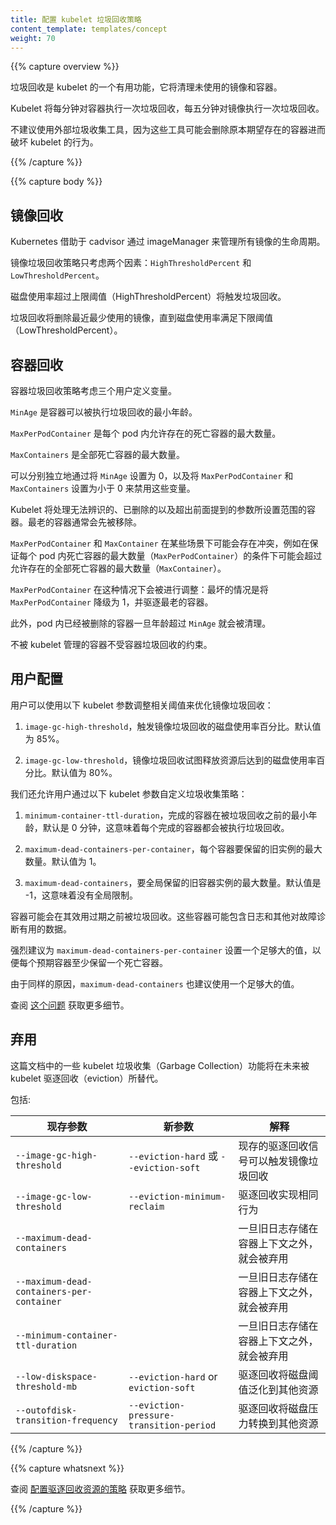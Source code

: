 ```yaml
---
title: 配置 kubelet 垃圾回收策略
content_template: templates/concept
weight: 70
---
```


<!--
---
title: Configuring kubelet Garbage Collection
content_template: templates/concept
weight: 70
---
-->

{{% capture overview %}}

垃圾回收是 kubelet 的一个有用功能，它将清理未使用的镜像和容器。

<!--
Garbage collection is a helpful function of kubelet that will clean up unused images and unused containers. 
-->

Kubelet 将每分钟对容器执行一次垃圾回收，每五分钟对镜像执行一次垃圾回收。

<!--
Kubelet will perform garbage collection for containers every minute and garbage collection for images every five minutes.
-->

不建议使用外部垃圾收集工具，因为这些工具可能会删除原本期望存在的容器进而破坏 kubelet 的行为。

<!--
External garbage collection tools are not recommended as these tools can potentially break the behavior of kubelet by removing containers expected to exist.
-->

{{% /capture %}}


{{% capture body %}}

## 镜像回收

<!--
## Image Collection
-->

Kubernetes 借助于 cadvisor 通过 imageManager 来管理所有镜像的生命周期。

<!--
Kubernetes manages lifecycle of all images through imageManager, with the cooperation
of cadvisor.
-->

镜像垃圾回收策略只考虑两个因素：`HighThresholdPercent` 和 `LowThresholdPercent`。

<!--
The policy for garbage collecting images takes two factors into consideration:
`HighThresholdPercent` and `LowThresholdPercent`.
-->

磁盘使用率超过上限阈值（HighThresholdPercent）将触发垃圾回收。

<!--
Disk usage above the high threshold will trigger garbage collection.
-->

垃圾回收将删除最近最少使用的镜像，直到磁盘使用率满足下限阈值（LowThresholdPercent）。

<!--
The garbage collection will delete least recently used images until the low
threshold has been met.
-->

## 容器回收

<!--
## Container Collection
-->

容器垃圾回收策略考虑三个用户定义变量。

<!--
The policy for garbage collecting containers considers three user-defined variables.
-->

`MinAge` 是容器可以被执行垃圾回收的最小年龄。

<!--
`MinAge` is the minimum age at which a container can be garbage collected.
-->

`MaxPerPodContainer` 是每个 pod 内允许存在的死亡容器的最大数量。

<!--
`MaxPerPodContainer` is the maximum number of dead containers every single
pod (UID, container name) pair is allowed to have.
-->

`MaxContainers` 是全部死亡容器的最大数量。

<!--
`MaxContainers` is the maximum number of total dead containers. 
-->

可以分别独立地通过将 `MinAge` 设置为 0，以及将 `MaxPerPodContainer` 和 `MaxContainers` 设置为小于 0 来禁用这些变量。

<!--
These variables can be individually disabled by setting `MinAge` to zero and setting `MaxPerPodContainer` and `MaxContainers` respectively to less than zero.
-->

Kubelet 将处理无法辨识的、已删除的以及超出前面提到的参数所设置范围的容器。最老的容器通常会先被移除。

<!--
Kubelet will act on containers that are unidentified, deleted, or outside of the boundaries set by the previously mentioned flags. The oldest containers will generally be removed first.
-->

`MaxPerPodContainer` 和 `MaxContainer` 在某些场景下可能会存在冲突，例如在保证每个 pod 内死亡容器的最大数量（`MaxPerPodContainer`）的条件下可能会超过允许存在的全部死亡容器的最大数量（`MaxContainer`）。

<!--
`MaxPerPodContainer` and `MaxContainer` may potentially conflict with each other in situations where retaining the maximum number of containers per pod (`MaxPerPodContainer`) would go outside the allowable range of global dead containers (`MaxContainers`). 
-->

`MaxPerPodContainer` 在这种情况下会被进行调整：最坏的情况是将 `MaxPerPodContainer` 降级为 1，并驱逐最老的容器。

<!--
`MaxPerPodContainer` would be adjusted in this situation: A worst case scenario would be to downgrade `MaxPerPodContainer` to 1 and evict the oldest containers.
-->

此外，pod 内已经被删除的容器一旦年龄超过 `MinAge` 就会被清理。

<!--
Additionally, containers owned by pods that have been deleted are removed once they are older than `MinAge`.
-->

不被 kubelet 管理的容器不受容器垃圾回收的约束。

<!--
Containers that are not managed by kubelet are not subject to container garbage collection.
-->

## 用户配置

<!--
## User Configuration
-->

用户可以使用以下 kubelet 参数调整相关阈值来优化镜像垃圾回收：

<!--
Users can adjust the following thresholds to tune image garbage collection with the following kubelet flags :
-->

1. `image-gc-high-threshold`，触发镜像垃圾回收的磁盘使用率百分比。默认值为 85%。

    <!--
    1. `image-gc-high-threshold`, the percent of disk usage which triggers image garbage collection.
    Default is 85%.
    -->

2. `image-gc-low-threshold`，镜像垃圾回收试图释放资源后达到的磁盘使用率百分比。默认值为 80%。

    <!--
    2. `image-gc-low-threshold`, the percent of disk usage to which image garbage collection attempts
    to free. Default is 80%.
    -->

我们还允许用户通过以下 kubelet 参数自定义垃圾收集策略：

<!--
We also allow users to customize garbage collection policy through the following kubelet flags:
-->

1. `minimum-container-ttl-duration`，完成的容器在被垃圾回收之前的最小年龄，默认是 0 分钟，这意味着每个完成的容器都会被执行垃圾回收。

    <!--
    1. `minimum-container-ttl-duration`, minimum age for a finished container before it is
    garbage collected. Default is 0 minute, which means every finished container will be garbage collected.
    -->

2. `maximum-dead-containers-per-container`，每个容器要保留的旧实例的最大数量。默认值为 1。

    <!--
    2. `maximum-dead-containers-per-container`, maximum number of old instances to be retained
    per container. Default is 1.
    -->

3. `maximum-dead-containers`，要全局保留的旧容器实例的最大数量。默认值是 -1，这意味着没有全局限制。

    <!--
    3. `maximum-dead-containers`, maximum number of old instances of containers to retain globally.
    Default is -1, which means there is no global limit.
    -->

容器可能会在其效用过期之前被垃圾回收。这些容器可能包含日志和其他对故障诊断有用的数据。

<!--
Containers can potentially be garbage collected before their usefulness has expired. These containers
can contain logs and other data that can be useful for troubleshooting.
-->

强烈建议为 `maximum-dead-containers-per-container` 设置一个足够大的值，以便每个预期容器至少保留一个死亡容器。

<!--
A sufficiently large value for `maximum-dead-containers-per-container` is highly recommended 
to allow at least 1 dead container to be retained per expected container.
-->

由于同样的原因，`maximum-dead-containers` 也建议使用一个足够大的值。

<!--
A larger value for `maximum-dead-containers` is also recommended for a similar reason.
-->

查阅 [这个问题](https://github.com/kubernetes/kubernetes/issues/13287) 获取更多细节。

<!--
See [this issue](https://github.com/kubernetes/kubernetes/issues/13287) for more details.
-->

## 弃用

<!--
## Deprecation
-->

这篇文档中的一些 kubelet 垃圾收集（Garbage Collection）功能将在未来被 kubelet 驱逐回收（eviction）所替代。

<!--
Some kubelet Garbage Collection features in this doc will be replaced by kubelet eviction in the future.
-->

包括:

| 现存参数 | 新参数 | 解释 |
| ------------- | -------- | --------- |
| `--image-gc-high-threshold` | `--eviction-hard` 或 `--eviction-soft` | 现存的驱逐回收信号可以触发镜像垃圾回收 |
| `--image-gc-low-threshold` | `--eviction-minimum-reclaim` | 驱逐回收实现相同行为 |
| `--maximum-dead-containers` | | 一旦旧日志存储在容器上下文之外，就会被弃用 |
| `--maximum-dead-containers-per-container` | | 一旦旧日志存储在容器上下文之外，就会被弃用 |
| `--minimum-container-ttl-duration` | | 一旦旧日志存储在容器上下文之外，就会被弃用 |
| `--low-diskspace-threshold-mb` | `--eviction-hard` or `eviction-soft` | 驱逐回收将磁盘阈值泛化到其他资源 |
| `--outofdisk-transition-frequency` | `--eviction-pressure-transition-period` | 驱逐回收将磁盘压力转换到其他资源 |

<!--
Including:

| Existing Flag | New Flag | Rationale |
| ------------- | -------- | --------- |
| `--image-gc-high-threshold` | `--eviction-hard` or `--eviction-soft` | existing eviction signals can trigger image garbage collection |
| `--image-gc-low-threshold` | `--eviction-minimum-reclaim` | eviction reclaims achieve the same behavior |
| `--maximum-dead-containers` | | deprecated once old logs are stored outside of container's context |
| `--maximum-dead-containers-per-container` | | deprecated once old logs are stored outside of container's context |
| `--minimum-container-ttl-duration` | | deprecated once old logs are stored outside of container's context |
| `--low-diskspace-threshold-mb` | `--eviction-hard` or `eviction-soft` | eviction generalizes disk thresholds to other resources |
| `--outofdisk-transition-frequency` | `--eviction-pressure-transition-period` | eviction generalizes disk pressure transition to other resources |
-->

{{% /capture %}}

{{% capture whatsnext %}}

查阅 [配置驱逐回收资源的策略](/docs/tasks/administer-cluster/out-of-resource/) 获取更多细节。

<!--
See [Configuring Out Of Resource Handling](/docs/tasks/administer-cluster/out-of-resource/) for more details.
-->

{{% /capture %}}
